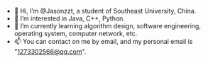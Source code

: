 - 👋 Hi, I’m @Jasonzzt, a student of Southeast University, China.
- 👀 I’m interested in Java, C++, Python.
- 🌱 I’m currently learning algorithm design, software engineering, operating system, computer network, etc.
- 📫 You can contact on me by email, and my personal email is "1273302566@qq.com".

<!---
Jasonzzt/Jasonzzt is a ✨ special ✨ repository because its `README.md` (this file) appears on your GitHub profile.
You can click the Preview link to take a look at your changes.
--->
